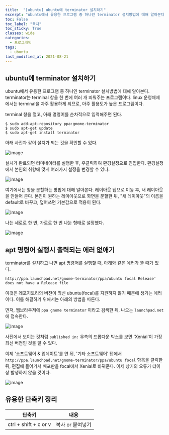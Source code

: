 ```yaml
---
title:  "[ubuntu] ubuntu에 terminator 설치하기"
excerpt: "ubuntu에서 유용한 프로그램 중 하나인 terminator 설치방법에 대해 알아본다."
toc: False
toc_label: "목차"
toc_sticky: True
classes: wide
categories:
  - 프로그래밍
tags:
  - ubuntu
last_modified_at: 2021-08-21
---
```


## ubuntu에 terminator 설치하기
ubuntu에서 유용한 프로그램 중 하나인 terminator 설치방법에 대해 알아본다. terminator는 terminal 창을 한 번에 여러 개 띄워주는 프로그램이다. linux 운영체제에서는 terminal을 자주 활용하게 되므로, 아주 활용도가 높은 프로그램이다.

terminal 창을 열고, 아래 명령어를 순차적으로 입력해주면 된다.

```
$ sudo add-apt-repository ppa:gnome-terminator
$ sudo apt-get update
$ sudo apt-get install terminator  
```
아래 사진과 같이 설치가 되는 것을 확인할 수 있다.

<img src="{{ site.url }}{{ site.baseurl }}/assets/images/2021-08-21-[ubuntu]_ubuntu에_terminator_설치하기/terminator_install.png" alt="image"> 

설치가 완료되면 터미네이터를 실행한 후, 우클릭하여 환경설정으로 진입한다. 환경설정에서 본인의 취향에 맞게 여러가지 설정을 변경할 수 있다.

<img src="{{ site.url }}{{ site.baseurl }}/assets/images/2021-08-21-[ubuntu]_ubuntu에_terminator_설치하기/terminator_setting2.png" alt="image"> 

여기에서는 창을 분할하는 방법에 대해 알아본다. 레이아웃 탭으로 이동 후, 새 레이아웃을 만들어 준다. 본인이 원하는 레이아웃으로 화면을 분할한 뒤, "새 레이아웃"의 이름을 default로 바꾸고, 덮어쓰면 기본값으로 적용이 된다.

<img src="{{ site.url }}{{ site.baseurl }}/assets/images/2021-08-21-[ubuntu]_ubuntu에_terminator_설치하기/terminator_setting3.png" alt="image"> 

나는 세로로 한 번, 가로로 한 번 나눈 형태로 설정했다.

<img src="{{ site.url }}{{ site.baseurl }}/assets/images/2021-08-21-[ubuntu]_ubuntu에_terminator_설치하기/terminator_setting4.png" alt="image"> 

## apt 명령어 실행시 출력되는 에러 없애기
terminator를 설치하고 나면 apt 명령어를 실행할 때, 아래와 같은 에러가 뜰 때가 있다.

```
http://ppa.launchpad.net/gnome-terminator/ppa/ubuntu focal Release' does not have a Release file
```

이것은 레포지토리의 버전이 최신 ubuntu(focal)를 지원하지 않기 때문에 생기는 에러이다. 이를 해결하기 위해서는 아래의 방법을 따른다.

먼저, 웹브라우저에 `ppa gnome terminator` 이라고 검색한 뒤, 나오는 `launchpad.net`에 접속한다. 

<img src="{{ site.url }}{{ site.baseurl }}/assets/images/2021-08-21-[ubuntu]_ubuntu에_terminator_설치하기/terminator_repo.png" alt="image"> 

사진에서 보이는 것처럼 `published in:` 우측의 드롭다운 박스를 보면 'Xenial'이 가장 최신 버전인 것을 알 수 있다.

이제 '소프트웨어 & 업데이트'를 연 뒤, '기타 소프트웨어' 탭에서 `http://ppa.launchpad.net/gnome-terminator/ppa/ubuntu focal` 항목을 클릭한 뒤, 편집에 들어가서 배포판을 focal에서 Xenial로 바꿔준다. 이제 상기의 오류가 더이상 발생하지 않을 것이다.

<img src="{{ site.url }}{{ site.baseurl }}/assets/images/2021-08-21-[ubuntu]_ubuntu에_terminator_설치하기/terminator_dist.png" alt="image"> 

## 유용한 단축키 정리

|단축키|내용|
|---|---|
|ctrl + shift + c or v| 복사 or 붙여넣기|
